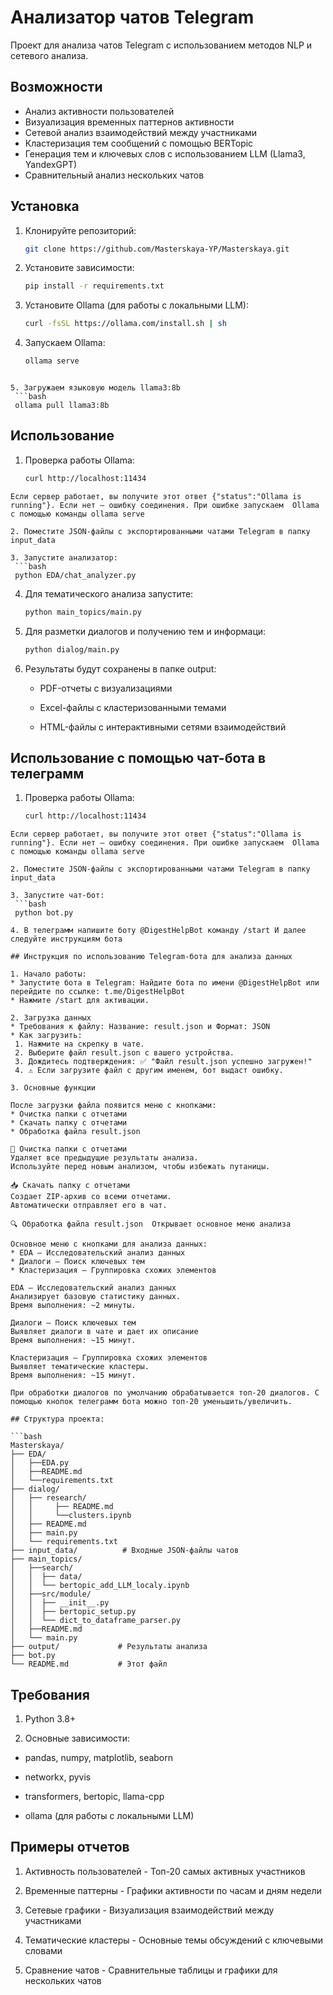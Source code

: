 # Анализатор чатов Telegram

Проект для анализа чатов Telegram с использованием методов NLP и сетевого анализа.

## Возможности

- Анализ активности пользователей
- Визуализация временных паттернов активности
- Сетевой анализ взаимодействий между участниками
- Кластеризация тем сообщений с помощью BERTopic
- Генерация тем и ключевых слов с использованием LLM (Llama3, YandexGPT)
- Сравнительный анализ нескольких чатов

## Установка

1. Клонируйте репозиторий:
   ```bash
   git clone https://github.com/Masterskaya-YP/Masterskaya.git
   ```
2. Установите зависимости:
   ```bash
   pip install -r requirements.txt
   ```

3. Установите Ollama (для работы с локальными LLM):
   ```bash
   curl -fsSL https://ollama.com/install.sh | sh
   ```

4. Запускаем  Ollama:
   ```bash
   ollama serve
  ```

5. Загружаем языковую модель llama3:8b
   ```bash
   ollama pull llama3:8b
  ```  


## Использование

1. Проверка работы Ollama:
   ```bash
   curl http://localhost:11434
  ```
Если сервер работает, вы получите этот ответ {"status":"Ollama is running"}. Если нет — ошибку соединения. При ошибке запускаем  Ollama с помощью команды ollama serve

2. Поместите JSON-файлы с экспортированными чатами Telegram в папку input_data

3. Запустите анализатор:
   ```bash
   python EDA/chat_analyzer.py
   ```
4. Для тематического анализа запустите:
   ```bash
   python main_topics/main.py
   ```
5. Для разметки диалогов и получению тем и информаци:
   ```bash
   python dialog/main.py
   ```
6. Результаты будут сохранены в папке output:

   - PDF-отчеты с визуализациями

   - Excel-файлы с кластеризованными темами

   - HTML-файлы с интерактивными сетями взаимодействий

## Использование с помощью чат-бота в телеграмм
1. Проверка работы Ollama:
   ```bash
   curl http://localhost:11434
  ```
Если сервер работает, вы получите этот ответ {"status":"Ollama is running"}. Если нет — ошибку соединения. При ошибке запускаем  Ollama с помощью команды ollama serve

2. Поместите JSON-файлы с экспортированными чатами Telegram в папку input_data

3. Запустите чат-бот:
   ```bash
   python bot.py

4. В телеграмм напишите боту @DigestHelpBot команду /start И далее следуйте инструкциям бота

## Инструкция по использованию Telegram-бота для анализа данных

1. Начало работы:
* Запустите бота в Telegram: Найдите бота по имени @DigestHelpBot или перейдите по ссылке: t.me/DigestHelpBot
* Нажмите /start для активации.

2. Загрузка данных
* Требования к файлу: Название: result.json и Формат: JSON
* Как загрузить:
   1. Нажмите на скрепку в чате.
   2. Выберите файл result.json с вашего устройства.
   3. Дождитесь подтверждения: ✅ "Файл result.json успешно загружен!"
   4. ⚠️ Если загрузите файл с другим именем, бот выдаст ошибку.

3. Основные функции

После загрузки файла появится меню с кнопками:
* Очистка папки с отчетами
* Скачать папку с отчетами
* Обработка файла result.json

🧹 Очистка папки с отчетами
Удаляет все предыдущие результаты анализа.
Используйте перед новым анализом, чтобы избежать путаницы.

📥 Скачать папку с отчетами
Создает ZIP-архив со всеми отчетами.
Автоматически отправляет его в чат.

🔍 Обработка файла result.json  Открывает основное меню анализа

Основное меню с кнопками для анализа данных:
* EDA — Исследовательский анализ данных
* Диалоги — Поиск ключевых тем
* Кластеризация — Группировка схожих элементов

EDA — Исследовательский анализ данных
Анализирует базовую статистику данных.
Время выполнения: ~2 минуты.

Диалоги — Поиск ключевых тем
Выявляет диалоги в чате и дает их описание
Время выполнения: ~15 минут.

Кластеризация — Группировка схожих элементов
Выявляет тематические кластеры.
Время выполнения: ~15 минут.

При обработки диалогов по умолчанию обрабатывается топ-20 диалогов. С помощью кнопок телеграмм бота можно топ-20 уменьшить/увеличить.

## Структура проекта:

```bash
Masterskaya/
├── EDA/
│   ├──EDA.py
│   ├──README.md
│   └──requirements.txt
├── dialog/
│   ├── research/
│   │     ├── README.md
│   │     └──clusters.ipynb
│   ├── README.md  
│   ├── main.py
│   └── requirements.txt  
├── input_data/          # Входные JSON-файлы чатов
├── main_topics/
│   ├──search/
│   │  ├── data/
│   │  └── bertopic_add_LLM_localy.ipynb
│   ├──src/module/
│   │  ├── __init__.py
│   │  ├── bertopic_setup.py
│   │  └── dict_to_dataframe_parser.py
│   ├──README.md
│   └── main.py
├── output/             # Результаты анализа
├── bot.py
└── README.md           # Этот файл
```

## Требования
1. Python 3.8+

2. Основные зависимости:

- pandas, numpy, matplotlib, seaborn

- networkx, pyvis

- transformers, bertopic, llama-cpp

- ollama (для работы с локальными LLM)

## Примеры отчетов

1. Активность пользователей - Топ-20 самых активных участников

2. Временные паттерны - Графики активности по часам и дням недели

3. Сетевые графики - Визуализация взаимодействий между участниками

4. Тематические кластеры - Основные темы обсуждений с ключевыми словами

5. Сравнение чатов - Сравнительные таблицы и графики для нескольких чатов    
